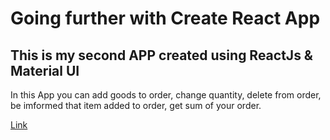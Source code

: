 # Going further with Create React App

## This is my second APP created using ReactJs & Material UI

In this App you can add goods to order, change quantity, delete from order, be imformed that item added to order, get sum of your order.

[Link](https://sergey-mcarrow.github.io/e-commerce/
)